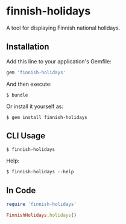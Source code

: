 finnish-holidays
================

A tool for displaying Finnish national holidays.

## Installation

Add this line to your application's Gemfile:

```ruby
gem 'finnish-holidays'
```

And then execute:

    $ bundle

Or install it yourself as:

    $ gem install finnish-holidays

## CLI Usage

    $ finnish-holidays

Help:

    $ finnish-holidays --help

## In Code

```ruby
require 'finnish-holidays'

FinnishHolidays.holidays()
```
